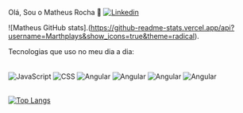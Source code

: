 Olá, Sou o Matheus Rocha 👋
[![Linkedin](https://img.shields.io/badge/LinkedIn-0077B5?style=for-the-badge&logo=linkedin&logoColor=white)]()

![Matheus GitHub stats].(https://github-readme-stats.vercel.app/api?username=Marthplays&show_icons=true&theme=radical).

Tecnologias que uso no meu dia a dia:
<div style="display: inline_block"><br/>

  <img align="center" alt="JavaScript" src="https://img.shields.io/badge/JavaScript-F7DF1E?style=for-the-badge&logo=javascript&logoColor=black"/>

  <img align="center" alt="CSS" src="https://img.shields.io/badge/CSS3-1572B6?logo=CSS3"/>

  <img align="center" alt="Angular" src="https://img.shields.io/badge/C%23-239120?style=for-the-badge&logo=c-sharp&logoColor=white"/>

  <img align="center" alt="Angular" src="https://img.shields.io/badge/TypeScript-007ACC?style=for-the-badge&logo=typescript&logoColor=white"/>

  <img align="center" alt="Angular" src="https://img.shields.io/badge/React_Native-20232A?style=for-the-badge&logo=react&logoColor=61DAFB"/>

  <img align="center" alt="Angular" src="https://img.shields.io/badge/Microsoft_SQL_Server-CC2927?style=for-the-badge&logo=microsoft-sql-server&logoColor=whit"/>

</div>

<br/>

[![Top Langs](https://github-readme-stats.vercel.app/api/top-langs/?username=Marthplays)](https://github.com/anuraghazra/github-readme-stats)
